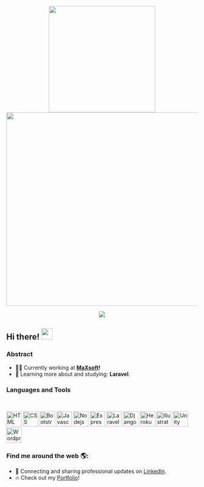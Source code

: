 <p align="center">
  <a href="#">
    <img align="center" width="280" src="https://raw.githubusercontent.com/mizziee420/mizziee420/master/images/signature.png" />
  </a>
  <a href="#">
    <img align="center" width="510" src="https://raw.githubusercontent.com/mizziee420/mizziee420/master/gifs/banner.gif" />
  </a>
</p>

<p align="center">
  <a href="https://github.com/mizziee420#choose-pinned-repositories">
    <img
      align="center"
      src="https://github-readme-stats.vercel.app/api/top-langs/?username=mizziee420&layout=compact"
    />
  </a>
  <!--   <a href="https://github.com/mizziee420/storefront">
    <img
      align="center"
      height="165"
      src="https://github-readme-stats.vercel.app/api/pin/?username=mizziee420&repo=storefront"
    />
  </a> -->
</p>

## Hi there! <img src="https://raw.githubusercontent.com/mizziee420/mizziee420/master/gifs/Hi.gif" width="30px"></h2>

### Abstract

- 👨‍💻 Currently working at **<a href="https://github.com/officialMaxsoft">MaXsoft</a>!**
- 🌱 Learning more about and studying: **Laravel**.

### Languages and Tools

<br/>

<p align="left">
  <img src="https://cdn.jsdelivr.net/gh/devicons/devicon/icons/html5/html5-original.svg" alt="HTML" width="40" height="40" />
  <img src="https://cdn.jsdelivr.net/gh/devicons/devicon/icons/css3/css3-original.svg" alt="CSS" width="40" height="40" />
  <img src="https://cdn.jsdelivr.net/gh/devicons/devicon/icons/bootstrap/bootstrap-plain-wordmark.svg" alt="Bootstrap" width="40" height="40" />
  <img src="https://cdn.jsdelivr.net/gh/devicons/devicon/icons/javascript/javascript-original.svg" alt="Javascript" width="40" height="40" />
  <img src="https://cdn.jsdelivr.net/gh/devicons/devicon/icons/nodejs/nodejs-original.svg" alt="Nodejs" width="40" height="40" />
  <img src="https://cdn.jsdelivr.net/gh/devicons/devicon/icons/express/express-original.svg" alt="Express" width="40" height="40" />
  <img src="https://cdn.jsdelivr.net/gh/devicons/devicon/icons/laravel/laravel-plain-wordmark.svg" alt="Laravel" width="40" height="40" />
  <img src="https://cdn.jsdelivr.net/gh/devicons/devicon/icons/django/django-original.svg" alt="Django" width="40" height="40" />
  <img src="https://cdn.jsdelivr.net/gh/devicons/devicon/icons/heroku/heroku-original-wordmark.svg" alt="Heroku" width="40" height="40" />
  <img src="https://cdn.jsdelivr.net/gh/devicons/devicon/icons/illustrator/illustrator-line.svg" alt="Illustrator" width="40" height="40" />
  <img src="https://cdn.jsdelivr.net/gh/devicons/devicon/icons/unity/unity-original.svg" alt="Unity" width="40" height="40" />
  <img src="https://cdn.jsdelivr.net/gh/devicons/devicon/icons/wordpress/wordpress-original.svg" alt="Wordpress" width="40" height="40" />
</p>

### Find me around the web 🌎:

- 💼 Connecting and sharing professional updates on <a href="https://www.linkedin.com/in/RanaMoizHaider/">LinkedIn</a>.
- 🔥  Check out my <a href="https://mizziee420.github.io/">Portfolio</a>!
